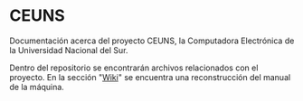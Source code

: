 # CEUNS
Documentación acerca del proyecto CEUNS, la Computadora Electrónica de la Universidad Nacional del Sur.

Dentro del repositorio se encontrarán archivos relacionados con el proyecto.
En la sección "[Wiki](../../wiki)" se encuentra una reconstrucción del manual de la máquina.
